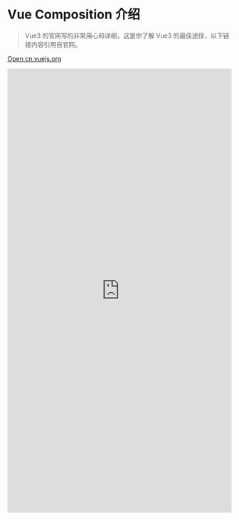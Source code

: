 # Vue Composition 介绍

> Vue3 的官网写的非常用心和详细，这是你了解 Vue3 的最佳途径，以下链接内容引用自官网。

<p><a href="https://cn.vuejs.org/guide/extras/composition-api-faq.html">Open cn.vuejs.org</a></p>

<iframe height="1000vh" width="100%" style="border: none;" src="https://cn.vuejs.org/guide/extras/composition-api-faq.html"/>
